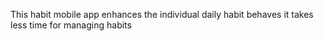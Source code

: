 This habit mobile app enhances the individual daily habit behaves
it takes less time for managing habits
